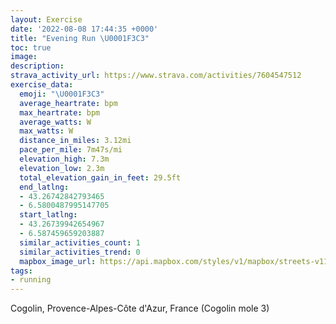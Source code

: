 ```yaml
---
layout: Exercise
date: '2022-08-08 17:44:35 +0000'
title: "Evening Run \U0001F3C3"
toc: true
image:
description:
strava_activity_url: https://www.strava.com/activities/7604547512
exercise_data:
  emoji: "\U0001F3C3"
  average_heartrate: bpm
  max_heartrate: bpm
  average_watts: W
  max_watts: W
  distance_in_miles: 3.12mi
  pace_per_mile: 7m47s/mi
  elevation_high: 7.3m
  elevation_low: 2.3m
  total_elevation_gain_in_feet: 29.5ft
  end_latlng:
  - 43.26742842793465
  - 6.5800487995147705
  start_latlng:
  - 43.26739942654967
  - 6.587459659203887
  similar_activities_count: 1
  similar_activities_trend: 0
  mapbox_image_url: https://api.mapbox.com/styles/v1/mapbox/streets-v11/static/path-5+787af2-1.0(etagGsreg%40Az%40E%3FDFJh%40E%5EFMCXW%60%40%5BRMDIEODE%3FOBm%40k%40MAEEG%3FAGWIMOGAEE%5Dg%40UOQEGIGUWw%40Ai%40Ba%40DUJWh%40o%40DAJOXG%5EYj%40UVOPEdAo%40JA%5CQ%60%40EHKNGP%3FJGGHKBBBEKQJMBCDs%40PeA%5EWLKHQDYVG%3FSJEFWJIJSBYPGLWPO%5EGTCj%40DVAVXfAHV%40HVz%40%3FPFJANFb%40Pt%40%3FXJ%60%40E%5E%3Ff%40Db%40HPB%5EI%60AAXCHE%5E%40HEP%40DEXAf%40GNBHEV%3FTITC%5CCF%3Fr%40Ij%40Dd%40GNCX%3FNBLER%3FRBXFP%3FXH%60%40DDLnA%3FFLz%40FTDDHVPVHVDBRTZJXDDADBDEBBR%3FPMD%40DGD%3FDEX_%40Je%40CPHLGZ%3FFVd%40HH%60%40r%40HHLFFHLFLLDLBXAZC%40%40ELH%60%40n%40RVP%5Cz%40rAFTf%40r%40%40F%5Ch%40p%40n%40BFHBDDQv%40ENEBG%60%40ELW%5CWd%40STAHQVGDIH%5Dv%40G%40g%40t%40ELS%5CIJWNKNE%3FQJc%40FMDGFK%3F%40NKDM%3FEDKA%5BHECSJG%3FILODCDYCQFOLGCQBKDG%3FMCQBIJGN%3FHCBI%40IEIDCFGACFSEKD%5B%40QHILOFUAQDWAANQDQNk%40B%5BLWAKBIAGEKDKCSBIA_%40YO%3FCBEACEODMEIB%5BSKAmA%5DGEMYID%5BBQCMIG%40%5DQE%3FGGE%40OOw%40_%40SAYISASSM%40a%40YEAa%40FM%3FQIEKDCCGQ_%40_%40UHFPS%5EIV%5B%40%40AIBKAq%40Fz%40BQCAB%3FTFHP%5EXFNJHh%40PHJDAVNLAHLJFDADBBJPJD%3FHJHDD%3FNEVPJ%3FLJDDLAJBXGDJLEHRDCDDLEBHJFD%3FDBDHL%40%5CPDJVED%40LAJDFGRDJAFDRBDABEJCJBSDVCZONMTIT%5BHED%3FFBFAHGv%40Y~%40QHGh%40KHBDJBLN%5CFb%40DBDCFBFAHJC%3FF%40NEHGXBb%40Qp%40GDCFMF%3FJGD%3FDGH%40NIJBLEJ%40JKTMd%40GJIJMVQDO%5Ec%40HQDCNa%40JG%60%40g%40POFUx%40eA%5Ck%40JKBI%3F_%40BKFGH%5DAGHS%40UIIIC%40JEFCIOSAIUY%3FIa%40e%40Se%40UUYk%40OOCKa%40m%40WUi%40q%40IW%3FYCOYQMSGCQQIQAKGG%40GGI_%40UCUIC),pin-s-s+e5b22e(6.58746,43.26739),pin-s-f+89ae00(6.580039999999992,43.267419999999994)/auto/800x800?access_token=pk.eyJ1Ijoiam9zaGJlY2ttYW4iLCJhIjoiY205eWR2aDd1MWZ6djJrbXc4a3M0bWZleiJ9.XiG9OWkNcZk2QzjJbxLB4A
tags:
- running
---
```




Cogolin, Provence-Alpes-Côte d'Azur, France (Cogolin mole 3)
